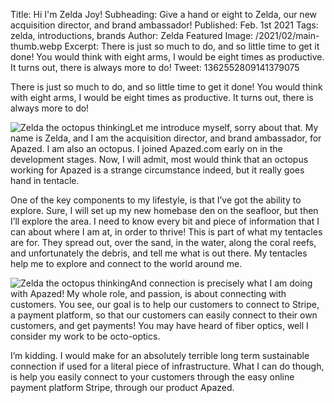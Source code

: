 Title: Hi I'm Zelda Joy!
Subheading: Give a hand or eight to Zelda, our new acquisition director, and brand ambassador!
Published: Feb. 1st 2021
Tags: zelda, introductions, brands
Author: Zelda
Featured Image: /2021/02/main-thumb.webp
Excerpt: There is just so much to do, and so little time to get it done! You would think with eight arms, I would be eight times as productive. It turns out, there is always more to do!
Tweet: 1362552809141379075

There is just so much to do, and so little time to get it done! You would think with eight arms, I would be eight times as productive. It turns out, there is always more to do!

<img class="float-right w-auto h-40 ml-6 object-cover rounded ring-4 p-2 ring-neutral-50 dark:ring-supportDark-darker" src="http://apazed.test/_pages/images/2021/02/credit-card-thumb.webp" alt="Zelda the octopus thinking" />Let me introduce myself, sorry about that. My name is Zelda, and I am the acquisition director, and brand ambassador, for Apazed. I am also an octopus. I joined Apazed.com early on in the development stages. Now, I will admit, most would think that an octopus working for Apazed is a strange circumstance indeed, but it really goes hand in tentacle.

One of the key components to my lifestyle, is that I’ve got the ability to explore. Sure, I will set up my new homebase den on the seafloor, but then I’ll explore the area. I need to know every bit and piece of information that I can about where I am at, in order to thrive! This is part of what my tentacles are for. They spread out, over the sand, in the water, along the coral reefs, and unfortunately the debris, and tell me what is out there. My tentacles help me to explore and connect to the world around me. 


<img class="float-left w-auto h-40 mr-6 object-cover rounded ring-4 p-2 ring-neutral-50 dark:ring-supportDark-darker" src="http://apazed.test/_pages/images/2021/02/thinking-thumb.webp" alt="Zelda the octopus thinking" />And connection is precisely what I am doing with Apazed! My whole role, and passion, is about connecting with customers. You see, our goal is to help our customers to connect to Stripe, a payment platform, so that our customers can easily connect to their own customers, and get payments! You may have heard of fiber optics, well I consider my work to be octo-optics.

I’m kidding. I would make for an absolutely terrible long term sustainable connection if used for a literal piece of infrastructure. What I can do though, is help you easily connect to your customers through the easy online payment platform Stripe, through our product Apazed.
